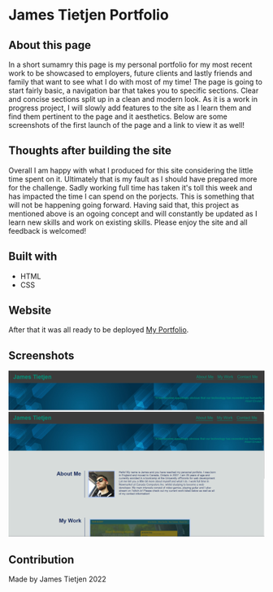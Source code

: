 # James Tietjen Portfolio

## About this page

In a short sumamry this page is my personal portfolio for my most recent work to be showcased to employers, future clients and lastly friends and family that want to see what I do with most of my time!
The page is going to start fairly basic, a navigation bar that takes you to specific sections. Clear and concise sections split up in a clean and modern look. 
As it is a work in progress project, I will slowly add features to the site as I learn them and find them pertinent to the page and it aesthetics.
Below are some screenshots of the first launch of the page and a link to view it as well!

## Thoughts after building the site
Overall I am happy with what I produced for this site considering the little time spent on it. Ultimately that is my fault as I should have prepared more for the challenge. Sadly working full time has taken it's toll this week and has impacted the time I 
can spend on the porjects. This is something that will not be happening going forward.
Having said that, this project as mentioned above is an ogoing concept and will constantly be updated as I learn new skills and work on existing skills. Please enjoy the site and all feedback is welcomed!

## Built with
* HTML
* CSS

## Website
After that it was all ready to be deployed [My Portfolio](https://mrphuzzles.github.io/James-Tietjen-Portfolio/). 
## Screenshots
![Portfolio Screenshot 1](./Screenshots/Portfolio%20screen%20shot.png)
![Portfolio Screenshot 2](./Screenshots/Portfolio%20screen%20shot%202.png)

## Contribution
Made by James Tietjen
2022
